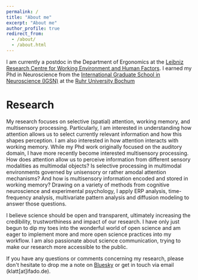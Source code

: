 ```yaml
---
permalink: /
title: "About me"
excerpt: "About me"
author_profile: true
redirect_from: 
  - /about/
  - /about.html
---
```


I am currently a postdoc in the Department of Ergonomics at the [Leibniz Research Centre for Working Environment and Human Factors](https://www.ifado.de/ifadoen/?noredirect=en_US). I earned my Phd in Neuroscience from the [International Graduate School in Neuroscience (IGSN)](https://www.ruhr-uni-bochum.de/igsn/) at the [Ruhr University Bochum](https://www.ruhr-uni-bochum.de/de)

Research
======
My research focuses on selective (spatial) attention, working memory, and multisensory processing. Particularly, I am interested in understanding how attention allows us to select currently relevant information and how this shapes perception. I am also interested in how attention interacts with working memory. While my Phd work originally focused on the auditory domain, I have more recently become interested multisensory processing. How does attention allow us to perceive information from different sensory modalities as multimodal objects? Is selective processing in multimodal environments governed by unisensory or rather amodal attention mechanisms? And how is multisensory information encoded and stored in working memory? Drawing on a variety of methods from cognitive neuroscience and experimental psychology, I apply ERP analysis, time-frequency analysis, multivariate pattern analysis and diffusion modeling to answer those questions. 

I believe science should be open and transparent, ultimately increasing the credibility, trustworthiness and impact of our research. I have only just begun to dip my toes into the wonderful world of open science and am eager to implement more and more open science practices into my workflow. I am also passionate about science communication, trying to make our research more accessible to the public. 

If you have any questions or comments concerning my research, please don't hesitate to drop me a note on [Bluesky](https://bsky.app/profile/lauraklatt.bsky.social) or get in touch via email (klatt[at]ifado.de). 

